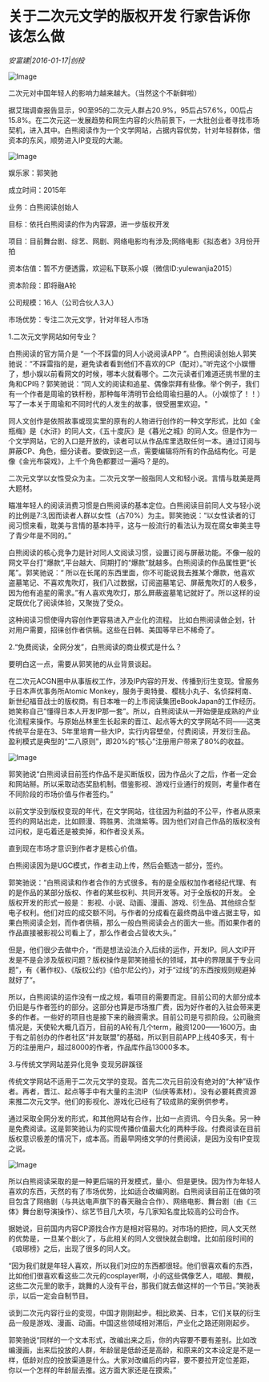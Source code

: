 # 关于二次元文学的版权开发 行家告诉你该怎么做

*安富建|2016-01-17|创投*

![Image](http://p2.pstatp.com/large/6c2d0000759596c96cd5)

二次元对中国年轻人的影响力越来越大。（当然这个不新鲜啦）

据艾瑞调查报告显示，90至95的二次元人群占20.9%，95后占57.6%，00后占15.8%。在二次元这一发展趋势和网生内容的火热前景下，一大批创业者寻找市场契机，进入其中。白熊阅读作为一个文学网站，占据内容优势，针对年轻群体，借资本的东风，顺势进入IP变现的大潮。

![Image](http://p2.pstatp.com/large/6c2d00007597aeaf7e15)

娱乐家：郭笑驰

成立时间：2015年

业务：白熊阅读创始人

目标：依托白熊阅读的作为内容源，进一步版权开发

项目：目前舞台剧、综艺、网剧、网络电影均有涉及;网络电影《拟态者》3月份开拍

资本估值：暂不方便透露，欢迎私下联系小娱（微信ID:yulewanjia2015）

资本阶段：即将融A轮

公司规模：16人（公司合伙人3人）

市场优势：专注二次元文学，针对年轻人市场

1.二次元文学网站如何专业？

白熊阅读的官方简介是 “一个不踩雷的同人小说阅读APP ”。白熊阅读创始人郭笑驰说：“不踩雷指的是，避免读者看到他们不喜欢的CP（配对）。”听完这个小娱懵了，想小娱以前看网文的时候，哪本火就看哪个。二次元读者们难道还挑书里的主角和CP吗？郭笑驰说：“同人文的阅读和追星、偶像崇拜有些像。举个例子，我们有一个作者是周瑜的铁杆粉，那种每年清明节会给周瑜扫墓的人。（小娱惊了！！）写了一本关于周瑜和不同时代的人发生的故事，很受圈里欢迎。"

同人文创作是依照故事或现实里的原有的人物进行创作的一种文学形式，比如《金瓶梅》是《水浒》的同人文，《五十度灰》是《暮光之城》的同人文。但是作为一个文学网站，它的入口是开放的，读者可以从作品库里选取任何一本。通过订阅与屏蔽CP、角色，细分读者。要做到这一点，需要编辑将所有的作品结构化。可是像《金光布袋戏》，上千个角色都要过一遍吗？是的。

二次元文学以女性受众为主。二次元文学一般指同人文和轻小说。言情与耽美是两大题材。

瞄准年轻人的阅读消费习惯是白熊阅读的基本定位。白熊阅读目前同人文与轻小说的比例是7:3,因而读者人群以女性（占70%）为主。郭笑驰说：“以女性读者的订阅习惯来看，耽美与言情的基本持平，这与一般流行的看法认为现在腐女审美主导了青少年是不同的。”

白熊阅读的核心竞争力是针对同人文阅读习惯，设置订阅与屏蔽功能。不像一般的网文平台打”爆款“,平台越大、同期打的“爆款”就越多。白熊阅读的作品属性更“长尾”。郭笑驰说：“ 所以在长尾的东西里面，你不可能说我去推某个爆款，他喜欢盗墓笔记、不喜欢鬼吹灯，我们八过数据，订阅盗墓笔记、屏蔽鬼吹灯的人极多，因为他有追星的需求。”有人喜欢鬼吹灯，那么屏蔽盗墓笔记就好了。所以这样的设定既优化了阅读体验，又聚拢了受众。

这种阅读习惯使得内容创作更容易进入产业化的流程。 比如白熊阅读做企划，针对用户需要，招徕创作者供稿。这些在日韩、美国等早已不稀奇了。

2.“免费阅读，全网分发”，白熊阅读的商业模式是什么？

要明白这一点，需要从郭笑驰的从业背景谈起。

在二次元ACGN圈中从事版权工作，涉及IP内容的开发、传播到衍生变现。曾服务于日本声优事务所Atomic Monkey，服务于奥特曼、樱桃小丸子、名侦探柯南、新世纪福音战士的版权商。有日本唯一的上市阅读集团eBookJapan的工作经历。她笑称自己”懂得日本人开发IP那一套”。所以，白熊阅读从一开始便是成熟的产业化流程来操作。与原始丛林里生长起来的晋江、起点等大的文学网站不同——这类传统平台是在3、5年里培育一些大IP，实行内容壁垒，付费阅读，开发衍生品。盈利模式是典型的“二八原则”，即20%的“核心”注册用户带来了80%的收益。

![Image](http://p1.pstatp.com/large/6c2e000047e64375cc5f)

郭笑驰说“白熊阅读目前签约作品不是买断版权，因为作品火了之后，作者一定会和网站掰。所以采取动态奖励机制。借鉴影视、游戏行业通行的规则，考量作者在不同阶段的市场价值与作者签约。”

以前文学没到版权变现的年代，在文学网站，往往因为利益的不公平，作者从原来签约的网站出走，比如顾漫、蒋胜男、流潋紫等。因为他们对自己作品的版权没有过问权，是屯着还是被卖掉，和作者没关系。

直到现在市场才意识到作者才是核心价值。

白熊阅读因为是UGC模式，作者主动上传，然后会甄选一部分，签约。

郭笑驰说：“白熊阅读和作者合作的方式很多。有的是全版权加作者经纪代理、有的是作品的某部分版权、作者的某些权利、共同开发等。对于全版权的开发。 全版权开发的形式一般是： 影视、小说、动画、漫画、游戏、衍生品、其他综合型电子权利。他们对应的成交额不同。与作者的分成看在最终商品中谁占据主导，如果白熊阅读企划，而作者供稿，那么一般白熊阅读会占的面大一些。而如果作者的作品直接被影视公司看上了，那么作者会占营收大头。”

但是，他们很少去做中介，“而是想法设法介入后续的运作，开发IP。同人文IP开发是不是会涉及版权问题？版权操作是郭笑驰擅长的领域，其中的界限属于专业问题”，有《著作权》、《版权公约》《伯尔尼公约》，对于“过线”的东西按规则规避掉就好了“。

所以，白熊阅读的运作没有一成之规，看项目的需要而定。目前公司的大部分成本仍旧是与作者签约的部分。这部分也算是市场推广费，因为好作者的入驻会带来更多的作者。一些好的项目也是接下来的融资需求。目前公司是亏损阶段。公司融资情况是，天使轮大概几百万，目前的A轮有几个term，融资1200——1600万。由于有之前创办的作者社区“并友联盟”的基础，所以到目前APP上线40多天，有十万的注册用户，超过8000的作者，作品库作品13000多本。

3.与传统文学网站差异化竞争 变现另辟蹊径

传统文学网站不适用于二次元文学的变现。首先二次元目前没有绝对的“大神”级作者。再者，晋江、起点等手中有大量的主流IP（仙侠等素材）。没有必要耗费资源来推二次元文学。他们的影视化、游戏化已经有了较成熟的案例供参考。

通过采取全网分发的形式，和其他网站有合作，比如一点资讯、今日头条。另一种是免费阅读。这是郭笑驰认为的实现传播价值最大化的两种手段。付费阅读在目前版权意识极差的情况下，成本高。而最早网络文学的付费阅读，是因为没有IP变现之说。

![Image](http://p2.pstatp.com/large/6c2c0001391d22816a98)

所以白熊阅读采取的是一种更后端的开发模式，量小、但是更快。因为作为年轻人喜欢的东西，天然的有了市场优势，比如适合改编网剧。白熊阅读目前正在做的项目包含了网络剧（与共达电声旗下的春天融合合作）、网络电影、舞台剧（由《三体》舞台剧导演操作）、综艺节目几大项，与几家知名度比较高的公司合作。

据她说，目前国内内容CP源找合作方是相对容易的。对市场的把控，同人文天然的优势是，一旦某个剧火了，与此相关的同人文很快就会剧增。比如前段时间的《琅琊榜》之后，出现了很多的同人文。

“因为我们就是年轻人喜欢，所以我们对应的东西都很轻。他们很喜欢看的东西，比如他们很喜欢看这些二次元的cosplayer啊，小的这些偶像艺人，唱舰、舞舰，这些二次元里的歌手，跳舞的人没有平台，那我们就去做这样的一个节目。”笑驰表示，以后一定会自制节目。

谈到二次元内容行业的变现，中国才刚刚起步。相比欧美、日本，它们关联的衍生品一般是游戏、漫画、动画。中国这些领域相对滞后，产业化之路还刚刚起步。

郭笑驰说“同样的一个文本形式，改编出来之后，你的内容要不要有差别。比如改编漫画，出来后投放的人群，年龄层是低龄还是高龄，和原来的文本设定是不是一样，低龄对应的投放渠道是什么。大家对改编后的内容，要不要拉开定位差距， 你以一个怎样的年龄层去推。这方面大家还是在摸索。”

